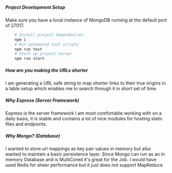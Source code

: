 ##### Project Development Setup 
Make sure you have a local instance of MongoDB running
at the default port of 27017. 
```sh
    # Install project dependencies
    npm i 
    # Run automated test scripts 
    npm run test
    # Start up project server
    npm run start
```

##### How are you making the URLs shorter
I am generating a URL safe string to map shorter 
links to their true origins in a table setup which 
enables me to search through it in short set of time. 
##### Why Express (Server Framework)
Express is the server framework I am most comfortable working 
with on a daily basis, it is stable and contains a lot of nice modules
for hosting static files and endpoints.
##### Why Mongo? (Database)
I wanted to store url mappings as key pair values in 
memory but also wanted to maintain a basic persistence layer. 
Since Mongo can run as an in memory Database and is MultiCored 
it's great for the Job. I would have used Redis for sheer performance
but it just does not support MapReduce 